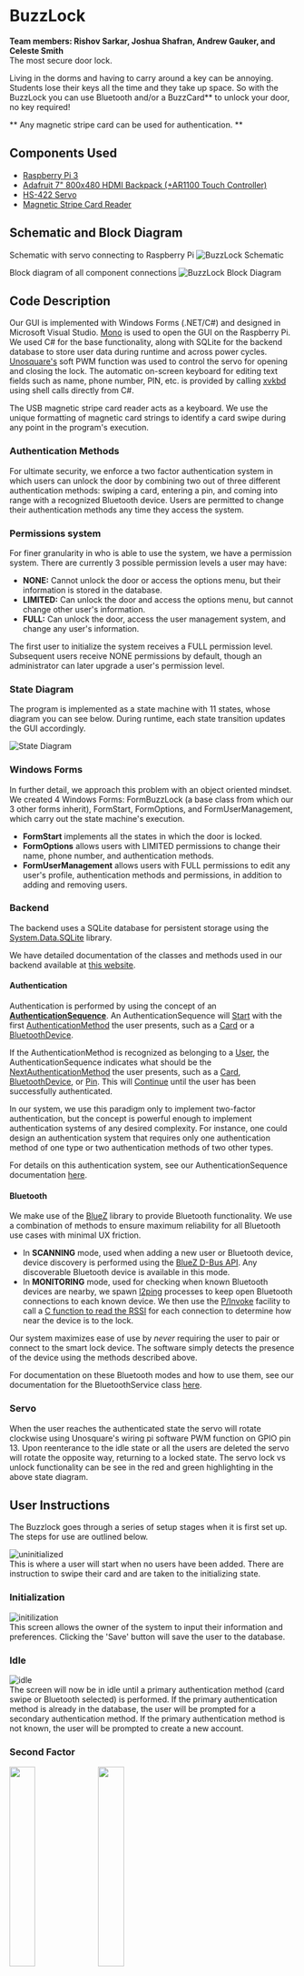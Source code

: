 # BuzzLock
<b> Team members: Rishov Sarkar, Joshua Shafran, Andrew Gauker, and Celeste Smith</b><br/>
The most secure door lock. <br/>

Living in the dorms and having to carry around a key can be annoying. Students lose their keys all the time and they take up space. So with the BuzzLock you can use Bluetooth and/or a BuzzCard** to unlock your door, no key required!

** Any magnetic stripe card can be used for authentication. **

## Components Used
 
  - [Raspberry Pi 3](https://www.raspberrypi.org/products/raspberry-pi-3-model-b/)
  - [Adafruit 7" 800x480 HDMI Backpack (+AR1100 Touch Controller)](https://www.adafruit.com/product/2407)
  - [HS-422 Servo](https://www.sparkfun.com/products/11884)
  - [Magnetic Stripe Card Reader](https://www.amazon.com/2xhome-Magnetic-Registry-Register-Quickbook/dp/B00E85TH9I/ref=sr_1_10?crid=UIZM18I37O7M&keywords=magstripe%2Breader&qid=1584997590&sprefix=%2Caps%2C227&sr=8-10&th=1)

## Schematic and Block Diagram

Schematic with servo connecting to Raspberry Pi
![BuzzLock Schematic](Documentation/4180%20Schematic%20Window.png)

 Block diagram of all component connections
 ![BuzzLock Block Diagram](Documentation/4180%20Block%20Diagram.png)


## Code Description

Our GUI is implemented with Windows Forms (.NET/C#) and designed in Microsoft Visual Studio. [Mono](https://www.mono-project.com/) is used to open the GUI on the Raspberry Pi. We used C# for the base functionality, along with SQLite for the backend database to store user data during runtime and across power cycles. [Unosquare's](https://unosquare.github.io/raspberryio/) soft PWM function was used to control the servo for opening and closing the lock. The automatic on-screen keyboard for editing text fields such as name, phone number, PIN, etc. is provided by calling [xvkbd](http://t-sato.in.coocan.jp/xvkbd/) using shell calls directly from C#. 

The USB magnetic stripe card reader acts as a keyboard. We use the unique formatting of magnetic card strings to identify a card swipe during any point in the program's execution. 

### Authentication Methods

For ultimate security, we enforce a two factor authentication system in which users can unlock the door by combining two out of three different authentication methods: swiping a card, entering a pin, and coming into range with a recognized Bluetooth device. Users are permitted to change their authentication methods any time they access the system.

### Permissions system

For finer granularity in who is able to use the system, we have a permission system. There are currently 3 possible permission levels a user may have:

- **NONE:** Cannot unlock the door or access the options menu, but their information is stored in the database.
- **LIMITED:** Can unlock the door and access the options menu, but cannot change other user's information.
- **FULL:** Can unlock the door, access the user management system, and change any user's information.

The first user to initialize the system receives a FULL permission level. Subsequent users receive NONE permissions by default, though an administrator can later upgrade a user's permission level. 

### State Diagram

The program is implemented as a state machine with 11 states, whose diagram you can see below. During runtime, each state transition updates the GUI accordingly. 

![State Diagram](Documentation/4180%20State%20Diagram.png)

### Windows Forms

In further detail, we approach this problem with an object oriented mindset. We created 4 Windows Forms: FormBuzzLock (a base class from which our 3 other forms inherit), FormStart, FormOptions, and FormUserManagement, which carry out the state machine's execution. 

- **FormStart** implements all the states in which the door is locked. 
- **FormOptions** allows users with LIMITED permissions to change their name, phone number, and authentication methods. 
- **FormUserManagement** allows users with FULL permissions to edit any user's profile, authentication methods and permissions, in addition to adding and removing users.

### Backend

The backend uses a SQLite database for persistent storage using the [System.Data.SQLite](https://system.data.sqlite.org/index.html/doc/trunk/www/index.wiki) library.

We have detailed documentation of the classes and methods used in our backend available at [this website](https://buzzlock-docs.netlify.app/api/buzzlockgui.backend).

#### Authentication

Authentication is performed by using the concept of an [**AuthenticationSequence**](https://buzzlock-docs.netlify.app/api/buzzlockgui.backend.authenticationsequence). An AuthenticationSequence will [Start](https://buzzlock-docs.netlify.app/api/buzzlockgui.backend.authenticationsequence#BuzzLockGui_Backend_AuthenticationSequence_Start_BuzzLockGui_Backend_AuthenticationMethod_) with the first [AuthenticationMethod](https://buzzlock-docs.netlify.app/api/buzzlockgui.backend.authenticationmethod) the user presents, such as a [Card](https://buzzlock-docs.netlify.app/api/buzzlockgui.backend.card) or a [BluetoothDevice](https://buzzlock-docs.netlify.app/api/buzzlockgui.backend.bluetoothdevice).

If the AuthenticationMethod is recognized as belonging to a [User](https://buzzlock-docs.netlify.app/api/buzzlockgui.backend.authenticationsequence#BuzzLockGui_Backend_AuthenticationSequence_User), the AuthenticationSequence indicates what should be the [NextAuthenticationMethod](https://buzzlock-docs.netlify.app/api/buzzlockgui.backend.authenticationsequence#BuzzLockGui_Backend_AuthenticationSequence_NextAuthenticationMethod) the user presents, such as a [Card](https://buzzlock-docs.netlify.app/api/buzzlockgui.backend.card), [BluetoothDevice](https://buzzlock-docs.netlify.app/api/buzzlockgui.backend.bluetoothdevice), or [Pin](https://buzzlock-docs.netlify.app/api/buzzlockgui.backend.pin). This will [Continue](https://buzzlock-docs.netlify.app/api/buzzlockgui.backend.authenticationsequence#BuzzLockGui_Backend_AuthenticationSequence_Continue_BuzzLockGui_Backend_AuthenticationMethod_) until the user has been successfully authenticated.

In our system, we use this paradigm only to implement two-factor authentication, but the concept is powerful enough to implement authentication systems of any desired complexity. For instance, one could design an authentication system that requires only one authentication method of one type or two authentication methods of two other types.

For details on this authentication system, see our AuthenticationSequence documentation [here](https://buzzlock-docs.netlify.app/api/buzzlockgui.backend.authenticationsequence).

#### Bluetooth

We make use of the [BlueZ](http://www.bluez.org/) library to provide Bluetooth functionality. We use a combination of methods to ensure maximum reliability for all Bluetooth use cases with minimal UX friction.

- In **SCANNING** mode, used when adding a new user or Bluetooth device, device discovery is performed using the [BlueZ D-Bus API](https://git.kernel.org/pub/scm/bluetooth/bluez.git/tree/doc/adapter-api.txt#n12). Any discoverable Bluetooth device is available in this mode.
- In **MONITORING** mode, used for checking when known Bluetooth devices are nearby, we spawn [l2ping](https://linux.die.net/man/1/l2ping) processes to keep open Bluetooth connections to each known device. We then use the [P/Invoke](https://docs.microsoft.com/en-us/dotnet/standard/native-interop/pinvoke) facility to call a [C function to read the RSSI](https://git.kernel.org/pub/scm/bluetooth/bluez.git/tree/lib/hci.c#n2836) for each connection to determine how near the device is to the lock.

Our system maximizes ease of use by *never* requiring the user to pair or connect to the smart lock device. The software simply detects the presence of the device using the methods described above.

For documentation on these Bluetooth modes and how to use them, see our documentation for the BluetoothService class [here](https://buzzlock-docs.netlify.app/api/buzzlockgui.backend.bluetoothservice).

### Servo

When the user reaches the authenticated state the servo will rotate clockwise using Unosquare's wiring pi software PWM function on GPIO pin 13.  Upon reenterance to the idle state or all the users are deleted the servo will rotate the opposite way, returning to a locked state.  The servo lock vs unlock functionality can be see in the red and green highlighting in the above state diagram.  

## User Instructions
The Buzzlock goes through a series of setup stages when it is first set up. The steps for use are outlined below.  

![uninitialized](Documentation/Screenshots/Uninitialized.png)  
This is where a user will start when no users have been added.  There are instruction to swipe their card and are taken to the initializing state.

### Initialization

![initilization](Documentation/Screenshots/Initializing%20-%20Card%20Entered.png)  
This screen allows the owner of the system to input their information and preferences. Clicking the 'Save' button will save the user to the database.

### Idle

![idle](Documentation/Screenshots/Idle%20-%20Multiple%20Bluetooth%20Devices.png)  
The screen will now be in idle until a primary authentication method (card swipe or Bluetooth selected) is performed. If the primary authentication method is already in the database, the user will be prompted for a secondary authentication method. If the primary authentication method is not known, the user will be prompted to create a new account. 

### Second Factor


<img src="Documentation/Screenshots/Second%20Factor%20-%20Pin.png" style="float: left; width: 30%; margin-right: 1%; margin-bottom: 0.5em;"><img src="Documentation/Screenshots/Second Factor - Card Swipe.png" style="float: left; width: 30%; margin-right: 1%; margin-bottom: 0.5em;">
<p style="clear: both;">
When a known primary authentication is performed something similar to the above screen will be shown asking for their second authentication method (card or pin).  Bluetooth will be automatically detected so no action is required. The user has their tries total to correctly enter their secondary authentication method.  

### Authenticated

![authenticated](Documentation/Screenshots/Authenticated%20-%2010%20sec.png)  
Upon correct entry of the secondary authentication method and sufficient permissions (full or limited), the user will be able to open the lock. From here, the user has the ability to enter the options menu or lock the door immediately. If no action is taken, the door will automatically lock in 10 seconds.

### Options &mdash; Limited User

![options limited](Documentation/Screenshots/Options%20-%20Limited%20User.png)  
A user with limited permissions can edit fields such as name, phone number, and authentication methods related to their profile as well as delete their profile.

### Options &mdash; User Management

![options user management](Documentation/Screenshots/User%20Management%20-%20Full%2C%20Limited%2C%20None.png)  
A user with full permissions is able to add, remove and adjust any user profile within the database from the options menu.  They can also delete all users by deleting themselves. This will direct them back to the uninitialized screen, the system will be reset.  

### Access Denied

![access denied](Documentation/Screenshots/Access%20Denied%20-%2010%20sec.png)  
If a user with no permissions logs in they will be shown the access denied screen. This screen will also apprear if the second factor is entered incorrectly three times.  

## Future Work

This semester came with significant limitations, but we have many ideas for future expansions on the project:
  - Have users with permissions "FULL" be notified by text message or email when a user with permissions "NONE" attempts to enter the system
  - Implement encryption of user data and other security features
  - Connecting it to a real dorm style door
  - Implementing a logging system of every attempt to access the system (audit log).
  - Sensing when the door is actually closed to better synchronize the auto-lock feature
  - Sleep/Wake functionality
  - Enable the ability for the user to add a profile picture using the Raspberry Pi Camera
